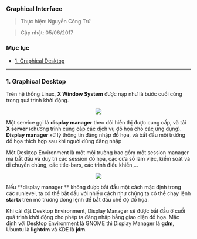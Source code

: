 
### Graphical Interface

> Thực hiện: Nguyễn Công Trứ

> Cập nhật: 05/06/2017

### Mục lục

- [1. Graphical Desktop](#1)

***

<a name="1"></a>
### 1. Graphical Desktop

Trên hệ thống Linux, **X Window System** được nạp như là bước cuối cùng trong quá trình khởi động.

<p align="center"><img src="/home/sins/MEGA/sysadmin_level1/Task43_Linux_Course_01_LFS101/Chapter_04/Images/1.png"></p>

Một service gọi là **display manager** theo dõi hiển thị được cung cấp, và tải **X server** (chương trình cung cấp các dịch vụ đồ họa cho các ứng dụng). **Display manager** xử lý thông tin đăng nhập đồ họa, và bắt đầu môi trường đồ họa thích hợp  sau khi người dùng đăng nhập

Một Desktop Environment là một môi trường bao gồm một session manager mà bắt đầu và duy trì các session đồ họa, các cửa sổ làm việc, kiểm soát và di chuyển chúng, các title-bars, các trình điều khiển,...

<p align="center"><img src="/home/sins/MEGA/sysadmin_level1/Task43_Linux_Course_01_LFS101/Chapter_04/Images/2.png"></p>

Nếu **display manager ** không được bắt đầu một cách mặc định trong các runlevel, ta có thể bắt đầu với nhiều cách như chúng ta có thể chạy lệnh **startx** trên mô trường dòng lệnh để bắt đầu chế độ đồ họa.

Khi cài đặt Desktop Environment, Display Manager sẽ được bắt đầu ở cuối quá trình khởi động cho phép ta đăng nhập bằng giao diện đồ họa. Mặc định với Desktop Environment là GNOME thì Display Manager là **gdm**, Ubuntu là **lightdm** và KDE là **jdm**.


